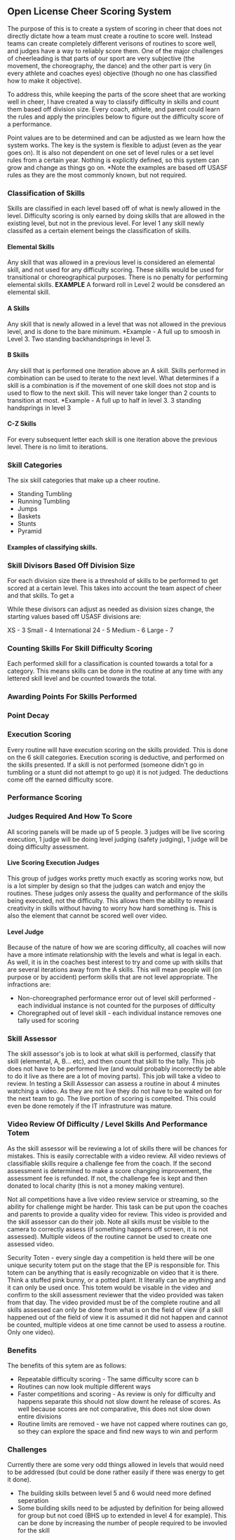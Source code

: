 ## Open License Cheer Scoring System

The purpose of this is to create a system of scoring in cheer that does not directly dictate how a team must create a routine to score well. Instead teams can create completely different verisons of routines to score well, and judges have a way to reliably score them. One of the major challenges of cheerleading is that parts of our sport are very subjective (the movement, the choreography, the dance) and the other part is very (in every athlete and coaches eyes) objective (though no one has classified how to make it objective). 

To address this, while keeping the parts of the score sheet that are working well in cheer, I have created a way to classify difficulty in skills and count them based off division size. Every coach, athlete, and parent could learn the rules and apply the principles below to figure out the difficulty score of a performance. 

Point values are to be determined and can be adjusted as we learn how the system works. The key is the system is flexible to adjust (even as the year goes on). It is also not dependent on one set of level rules or a set level rules from a certain year. Nothing is explicitly defined, so this system can grow and change as things go on. *Note the examples are based off USASF rules as they are the most commonly known, but not required. 

### Classification of Skills

Skills are classified in each level based off of what is newly allowed in the level. Difficulty scoring is only earned by doing skills that are allowed in the existing level, but not in the previous level. For level 1 any skill newly classifed as a certain element beings the classification of skills. 

#### Elemental Skills

Any skill that was allowed in a previous level is considered an elemental skill, and not used for any difficulty scoring. These skills would be used for transitional or choreographical purposes. There is no penalty for performing elemental skills. **EXAMPLE** A forward roll in Level 2 would be consdered an elemental skill.

#### A Skills

Any skill that is newly allowed in a level that was not allowed in the previous level, and is done to the bare minimum. *Example - A full up to smoosh in Level 3. Two standing backhandsprings in level 3. 

#### B Skills

Any skill that is performed one iteration above an A skill. Skills performed in combination can be used to iterate to the next level. What determines if a skill is a combination is if the movement of one skill does not stop and is used to flow to the next skill. This will never take longer than 2 counts to transition at most.  *Example - A full up to half in level 3. 3 standing handsprings in level 3

#### C-Z Skills

For every subsequent letter each skill is one iteration above the previous level. There is no limit to iterations. 

### Skill Categories

The six skill categories that make up a cheer routine. 

* Standing Tumbling
* Running Tumbling
* Jumps
* Baskets
* Stunts
* Pyramid

#### Examples of classifying skills. 



### Skill Divisors Based Off Division Size

For each division size there is a threshold of skills to be performed to get scored at a certain level. This takes into account the team aspect of cheer and that skills. To get a 

While these divisors can adjust as needed as division sizes change, the starting values based off USASF divisions are:

XS - 3
Small - 4
International 24 - 5
Medium - 6
Large - 7

### Counting Skills For Skill Difficulty Scoring

Each performed skill for a classification is counted towards a total for a category. This means skills can be done in the routine at any time with any lettered skill level and be counted towards the total. 

### Awarding Points For Skills Performed

### Point Decay


### Execution Scoring

Every routine will have execution scoring on the skills provided. This is done on the 6 skill categories. Execution scoring is deductive, and performed on the skills presented. If a skill is not performed (someone didn't go in tumbling or a stunt did not attempt to go up) it is not judged. The deductions come off the earned difficulty score. 

### Performance Scoring



### Judges Required And How To Score

All scoring panels will be made up of 5 people. 3 judges will be live scoring execution, 1 judge will be doing level judging (safety judging), 1 judge will be doing difficulty assessment. 

#### Live Scoring Execution Judges

This group of judges works pretty much exactly as scoring works now, but is a lot simpler by design so that the judges can watch and enjoy the routines. These judges only assess the quality and performance of the skills being executed, not the difficulty. This allows them the ability to reward creativity in skills without having to worry how hard something is. This is also the element that cannot be scored well over video.

#### Level Judge

Because of the nature of how we are scoring difficulty, all coaches will now have a more intimate relationship with the levels and what is legal in each. As well, it is in the coaches best interest to try and come up with skills that are several iterations away from the A skills. This will mean people will (on purpose or by accident) perform skills that are not level appropriate. The infractions are:

* Non-choreographed performance error out of level skill performed - each individual instance is not counted for the purposes of difficulty
* Choregraphed out of level skill - each individual instance removes one tally used for scoring

### Skill Assessor

The skill assessor's job is to look at what skill is performed, classify that skill (elemental, A, B... etc), and then count that skill to the tally. This job does not have to be performed live (and would probably incorrectly be able to do it live as there are a lot of moving parts). This job will take a video to review. In testing a Skill Assessor can assess a routine in about 4 minutes watching a video. As they are not live they do not have to be waited on for the next team to go. The live portion of scoring is compelted. This could even be done remotely if the IT infrastruture was mature. 

### Video Review Of Difficulty / Level Skills And Performance Totem

As the skill assessor will be reviewing a lot of skills there will be chances for mistakes. This is easily correctable with a video review. All video reviews of classifiable skills require a challenge fee from the coach. If the second assessment is determined to make a score changing improvement, the assessment fee is refunded. If not, the challenge fee is kept and then donated to local charity (this is not a money making venture). 

Not all competitions have a live video review service or streaming, so the ability for challenge might be harder. This task can be put upon the coaches and parents to provide a quality video for review. This video is provided and the skill assessor can do their job. Note all skills must be visible to the camera to correctly assess (if something happens off screen, it is not assessed). Multiple videos of the routine cannot be used to create one assessed video. 

Security Toten - every single day a competition is held there will be one unique security totem put on the stage that the EP is responsible for. This totem can be anything that is easily recognizable on video that it is there. Think a stuffed pink bunny, or a potted plant. It literally can be anything and it can only be used once. This totem would be visable in the video and confirm to the skill assessment reviewer that the video provided was taken from that day. The video provided must be of the complete routine and all skills assessed can only be done from what is on the field of view (if a skill happened out of the field of view it is assumed it did not happen and cannot be counted, multiple videos at one time cannot be used to assess a routine. Only one video). 

### Benefits

The benefits of this sytem are as follows:
* Repeatable difficulty scoring - The same difficulty score can b
* Routines can now look multiple different ways
* Faster competitions and scoring - As review is only for difficulty and happens separate this should not slow downt he release of scores. As well because scores are not comparative, this does not slow down entire divisions
* Routine limits are removed - we have not capped where routines can go, so they can explore the space and find new ways to win and perform

### Challenges

Currently there are some very odd things allowed in levels that would need to be addressed (but could be done rather easily if there was energy to get it done). 

* The building skills between level 5 and 6 would need more defined seperation
* Some building skills need to be adjusted by definition for being allowed for group but not coed (BHS up to extended in level 4 for example). This can be done by increasing the number of people required to be invovled for the skill
